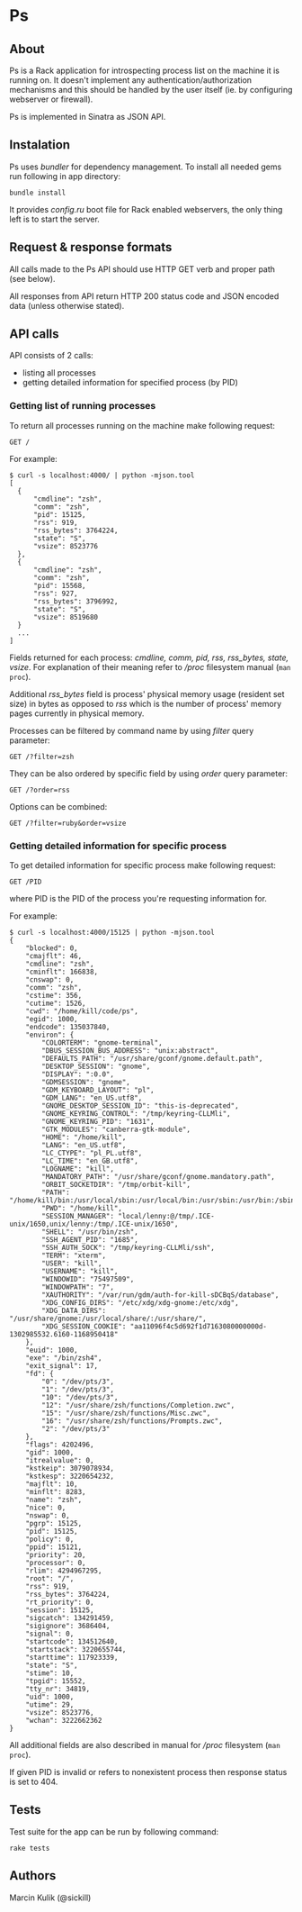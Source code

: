 # Ps

## About

Ps is a Rack application for introspecting process list on the machine it is
running on. It doesn't implement any authentication/authorization mechanisms and this
should be handled by the user itself (ie. by configuring webserver or
firewall).

Ps is implemented in Sinatra as JSON API.

## Instalation

Ps uses _bundler_ for dependency management. To install all needed gems run
following in app directory:

    bundle install

It provides _config.ru_ boot file for Rack enabled webservers, the only thing
left is to start the server.

## Request & response formats

All calls made to the Ps API should use HTTP GET verb and proper path (see
below).

All responses from API return HTTP 200 status code and JSON encoded data
(unless otherwise stated).

## API calls

API consists of 2 calls:

* listing all processes
* getting detailed information for specified process (by PID)

### Getting list of running processes

To return all processes running on the machine make following request:

    GET /

For example:

    $ curl -s localhost:4000/ | python -mjson.tool
    [
      {
          "cmdline": "zsh",
          "comm": "zsh",
          "pid": 15125,
          "rss": 919,
          "rss_bytes": 3764224,
          "state": "S",
          "vsize": 8523776
      },
      {
          "cmdline": "zsh",
          "comm": "zsh",
          "pid": 15568,
          "rss": 927,
          "rss_bytes": 3796992,
          "state": "S",
          "vsize": 8519680
      }
      ...
    ]

Fields returned for each process: *cmdline, comm, pid, rss, rss_bytes, state,
vsize*. For explanation of their meaning refer to _/proc_ filesystem manual (`man proc`).

Additional *rss\_bytes* field is process' physical memory usage (resident set
size) in bytes as opposed to _rss_ which is the number of process' memory pages
currently in physical memory.

Processes can be filtered by command name by using _filter_ query parameter:

    GET /?filter=zsh

They can be also ordered by specific field by using _order_ query parameter:

    GET /?order=rss

Options can be combined:

    GET /?filter=ruby&order=vsize

### Getting detailed information for specific process

To get detailed information for specific process make following request:

    GET /PID

where PID is the PID of the process you're requesting information for.

For example:

    $ curl -s localhost:4000/15125 | python -mjson.tool
    {
        "blocked": 0,
        "cmajflt": 46,
        "cmdline": "zsh",
        "cminflt": 166838,
        "cnswap": 0,
        "comm": "zsh",
        "cstime": 356,
        "cutime": 1526,
        "cwd": "/home/kill/code/ps",
        "egid": 1000,
        "endcode": 135037840,
        "environ": {
            "COLORTERM": "gnome-terminal",
            "DBUS_SESSION_BUS_ADDRESS": "unix:abstract",
            "DEFAULTS_PATH": "/usr/share/gconf/gnome.default.path",
            "DESKTOP_SESSION": "gnome",
            "DISPLAY": ":0.0",
            "GDMSESSION": "gnome",
            "GDM_KEYBOARD_LAYOUT": "pl",
            "GDM_LANG": "en_US.utf8",
            "GNOME_DESKTOP_SESSION_ID": "this-is-deprecated",
            "GNOME_KEYRING_CONTROL": "/tmp/keyring-CLLMli",
            "GNOME_KEYRING_PID": "1631",
            "GTK_MODULES": "canberra-gtk-module",
            "HOME": "/home/kill",
            "LANG": "en_US.utf8",
            "LC_CTYPE": "pl_PL.utf8",
            "LC_TIME": "en_GB.utf8",
            "LOGNAME": "kill",
            "MANDATORY_PATH": "/usr/share/gconf/gnome.mandatory.path",
            "ORBIT_SOCKETDIR": "/tmp/orbit-kill",
            "PATH": "/home/kill/bin:/usr/local/sbin:/usr/local/bin:/usr/sbin:/usr/bin:/sbin:/bin:/usr/games",
            "PWD": "/home/kill",
            "SESSION_MANAGER": "local/lenny:@/tmp/.ICE-unix/1650,unix/lenny:/tmp/.ICE-unix/1650",
            "SHELL": "/usr/bin/zsh",
            "SSH_AGENT_PID": "1685",
            "SSH_AUTH_SOCK": "/tmp/keyring-CLLMli/ssh",
            "TERM": "xterm",
            "USER": "kill",
            "USERNAME": "kill",
            "WINDOWID": "75497509",
            "WINDOWPATH": "7",
            "XAUTHORITY": "/var/run/gdm/auth-for-kill-sDCBqS/database",
            "XDG_CONFIG_DIRS": "/etc/xdg/xdg-gnome:/etc/xdg",
            "XDG_DATA_DIRS": "/usr/share/gnome:/usr/local/share/:/usr/share/",
            "XDG_SESSION_COOKIE": "aa11096f4c5d692f1d7163080000000d-1302985532.6160-1168950418"
        },
        "euid": 1000,
        "exe": "/bin/zsh4",
        "exit_signal": 17,
        "fd": {
            "0": "/dev/pts/3",
            "1": "/dev/pts/3",
            "10": "/dev/pts/3",
            "12": "/usr/share/zsh/functions/Completion.zwc",
            "15": "/usr/share/zsh/functions/Misc.zwc",
            "16": "/usr/share/zsh/functions/Prompts.zwc",
            "2": "/dev/pts/3"
        },
        "flags": 4202496,
        "gid": 1000,
        "itrealvalue": 0,
        "kstkeip": 3079078934,
        "kstkesp": 3220654232,
        "majflt": 10,
        "minflt": 8283,
        "name": "zsh",
        "nice": 0,
        "nswap": 0,
        "pgrp": 15125,
        "pid": 15125,
        "policy": 0,
        "ppid": 15121,
        "priority": 20,
        "processor": 0,
        "rlim": 4294967295,
        "root": "/",
        "rss": 919,
        "rss_bytes": 3764224,
        "rt_priority": 0,
        "session": 15125,
        "sigcatch": 134291459,
        "sigignore": 3686404,
        "signal": 0,
        "startcode": 134512640,
        "startstack": 3220655744,
        "starttime": 117923339,
        "state": "S",
        "stime": 10,
        "tpgid": 15552,
        "tty_nr": 34819,
        "uid": 1000,
        "utime": 29,
        "vsize": 8523776,
        "wchan": 3222662362
    }

All additional fields are also described in manual for _/proc_ filesystem (`man proc`).

If given PID is invalid or refers to nonexistent process then response status
is set to 404.

## Tests

Test suite for the app can be run by following command:

    rake tests

## Authors

Marcin Kulik (@sickill)
